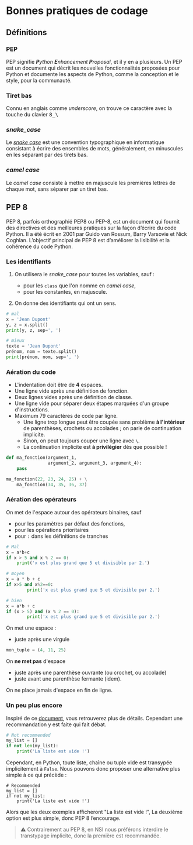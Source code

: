 # Bonnes pratiques de codage

## Définitions
### PEP
PEP signifie _**P**ython **E**nhancement **P**roposal_, et il y en a plusieurs. Un PEP est un document qui décrit les nouvelles fonctionnalités proposées pour Python et documente les aspects de Python, comme la conception et le style, pour la communauté.

### Tiret bas
Connu en anglais comme *underscore*, on trouve ce caractère avec la touche du clavier <kbd>8_\\</kbd>

### *snake_case*
Le [*snake case*](https://fr.wikipedia.org/wiki/Snake_case) est une convention typographique en informatique consistant à écrire des ensembles de mots, généralement, en minuscules en les séparant par des tirets bas.

### *camel case*
Le *camel case* consiste à mettre en majuscule les premières lettres de chaque mot, sans séparer par un tiret bas.


## PEP 8
PEP 8, parfois orthographié PEP8 ou PEP-8, est un document qui fournit des directives et des meilleures pratiques sur la façon d’écrire du code Python. Il a été écrit en 2001 par Guido van Rossum, Barry Varsovie et Nick Coghlan. L’objectif principal de PEP 8 est d’améliorer la lisibilité et la cohérence du code Python.

### Les identifiants

1. On utilisera le *snake_case* pour toutes les variables, sauf :
    + pour les `class` que l'on nomme en *camel case*,
    + pour les constantes, en majuscule.

2. On donne des identifiants qui ont un sens.

```python
# mal
x = 'Jean Dupont'
y, z = x.split()
print(y, z, sep=', ')

# mieux
texte = 'Jean Dupont'
prénom, nom = texte.split()
print(prénom, nom, sep=', ')
```


### Aération du code

* L'indentation doit être de **4** espaces.
* Une ligne vide après une définition de fonction.
* Deux lignes vides après une définition de classe.
* Une ligne vide pour séparer deux étapes marquées d'un groupe d'instructions.
* Maximum 79 caractères de code par ligne.
    * Une ligne trop longue peut être coupée sans problème **à l'intérieur** de parenthèses, crochets ou accolades ; on parle de continuation implicite.
    * Sinon, on peut toujours couper une ligne avec `\`.
    * La continuation implicite est **à privilégier** dès que possible !

```python
def ma_fonction(argument_1,
                argument_2, argument_3, argument_4):
    pass

ma_fonction(22, 23, 24, 25) + \
    ma_fonction(34, 35, 36, 37)
```

### Aération des opérateurs

On met de l'espace autour des opérateurs binaires, sauf
+ pour les paramètres par défaut des fonctions,
+ pour les opérations prioritaires
+ pour `:` dans les définitions de tranches

```python
# Mal
x = a*b+c
if x > 5 and x % 2 == 0:
    print('x est plus grand que 5 et divisible par 2.')

# moyen
x = a * b + c
if x>5 and x%2==0:
        print('x est plus grand que 5 et divisible par 2.')

# bien
x = a*b + c
if (x > 5) and (x % 2 == 0):
        print('x est plus grand que 5 et divisible par 2.')
```

On met une espace : 
* juste après une virgule
```python
mon_tuple = (4, 11, 25)
```

On **ne met pas** d'espace
* juste après une parenthèse ouvrante (ou crochet, ou accolade)
* juste avant une parenthèse fermante (idem).

On ne place jamais d'espace en fin de ligne.

### Un peu plus encore
Inspiré de ce [document](https://www.codeflow.site/fr/article/python-pep8), vous retrouverez plus de détails. Cependant une recommandation y est faite qui fait débat.

```python
# Not recommended
my_list = []
if not len(my_list):
    print('La liste est vide !')
```

Cependant, en Python, toute liste, chaîne ou tuple vide est transypée implicitement à `False`. Nous pouvons donc proposer une alternative plus simple à ce qui précède :

```
# Recommended
my_list = []
if not my_list:
    print('La liste est vide !')
```

Alors que les deux exemples afficheront "La liste est vide !", La deuxième option est plus simple, donc PEP 8 l’encourage.

> ⚠️ Contrairement au PEP 8, en NSI nous préférons interdire le transtypage implicite, donc la première est recommandée.

